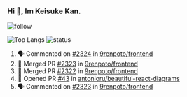 ### Hi 👋, Im Keisuke Kan.

<!--
**9renpoto/9renpoto** is a ✨ _special_ ✨ repository because its `README.md` (this file) appears on your GitHub profile.

Here are some ideas to get you started:

- 🔭 I’m currently working on ...
- 🌱 I’m currently learning ...
- 👯 I’m looking to collaborate on ...
- 🤔 I’m looking for help with ...
- 💬 Ask me about ...
- 📫 How to reach me: ...
- 😄 Pronouns: ...
- ⚡ Fun fact: ...
-->

![follow](https://img.shields.io/github/followers/9renpoto?label=Follow&style=social)

![Top Langs](https://github-readme-stats.vercel.app/api/top-langs/?username=9renpoto&hide=html&layout=compact)
![status](https://github-readme-stats.vercel.app/api?username=9renpoto&show_icons=true&count_private=true&hide=issues,contribs)

<!--START_SECTION:activity-->
1. 🗣 Commented on [#2324](https://github.com/9renpoto/frontend/issues/2324) in [9renpoto/frontend](https://github.com/9renpoto/frontend)
2. 🎉 Merged PR [#2323](https://github.com/9renpoto/frontend/pull/2323) in [9renpoto/frontend](https://github.com/9renpoto/frontend)
3. 🎉 Merged PR [#2322](https://github.com/9renpoto/frontend/pull/2322) in [9renpoto/frontend](https://github.com/9renpoto/frontend)
4. 💪 Opened PR [#43](https://github.com/antonioru/beautiful-react-diagrams/pull/43) in [antonioru/beautiful-react-diagrams](https://github.com/antonioru/beautiful-react-diagrams)
5. 🗣 Commented on [#2323](https://github.com/9renpoto/frontend/issues/2323) in [9renpoto/frontend](https://github.com/9renpoto/frontend)
<!--END_SECTION:activity-->

